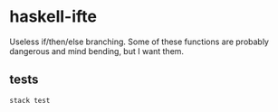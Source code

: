 # haskell-ifte

Useless if/then/else branching. Some of these functions are probably dangerous and mind bending, but I want them.

## tests

```stack test```
